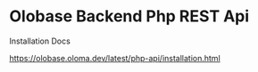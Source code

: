 
# Olobase Backend Php REST Api

Installation Docs

<a href="https://olobase.oloma.dev/latest/php-api/installation.html" target="_blank">https://olobase.oloma.dev/latest/php-api/installation.html</a>